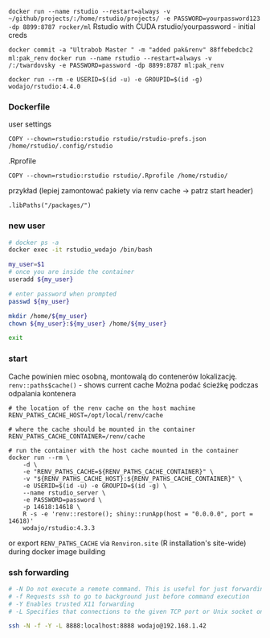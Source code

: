 `docker run --name rstudio --restart=always -v ~/github/projects/:/home/rstudio/projects/ -e PASSWORD=yourpassword123 -dp 8899:8787 rocker/ml`
	Rstudio with CUDA
	rstudio/yourpassword - initial creds

`docker commit -a "Ultrabob Master " -m "added pak&renv" 88ffebedcbc2 ml:pak_renv`
`docker run --name rstudio --restart=always -v /:/twardovsky -e PASSWORD=password -dp 8899:8787 ml:pak_renv`



```shell
docker run --rm -e USERID=$(id -u) -e GROUPID=$(id -g) wodajo/rstudio:4.4.0
```

### Dockerfile
user settings
```
COPY --chown=rstudio:rstudio rstudio/rstudio-prefs.json /home/rstudio/.config/rstudio
```

.Rprofile
```
COPY --chown=rstudio:rstudio rstudio/.Rprofile /home/rstudio/
```
przykład (lepiej zamontować pakiety via renv cache -> patrz start header)
``` Rprofile
.libPaths("/packages/")
```


### new user
```bash
# docker ps -a
docker exec -it rstudio_wodajo /bin/bash

my_user=$1
# once you are inside the container
useradd ${my_user}

# enter password when prompted
passwd ${my_user}

mkdir /home/${my_user}
chown ${my_user}:${my_user} /home/${my_user}

exit
```

### start
Cache powinien miec osobną, montowalą do contenerów lokalizację.
`renv::paths$cache()` - shows current cache
Można podać ścieżkę podczas odpalania kontenera
```
# the location of the renv cache on the host machine
RENV_PATHS_CACHE_HOST=/opt/local/renv/cache

# where the cache should be mounted in the container
RENV_PATHS_CACHE_CONTAINER=/renv/cache

# run the container with the host cache mounted in the container
docker run --rm \
	-d \
    -e "RENV_PATHS_CACHE=${RENV_PATHS_CACHE_CONTAINER}" \
    -v "${RENV_PATHS_CACHE_HOST}:${RENV_PATHS_CACHE_CONTAINER}" \
    -e USERID=$(id -u) -e GROUPID=$(id -g) \
	--name rstudio_server \
	-e PASSWORD=password \
    -p 14618:14618 \
    R -s -e 'renv::restore(); shiny::runApp(host = "0.0.0.0", port = 14618)'
    wodajo/rstudio:4.3.3
```
or export `RENV_PATHS_CACHE` via `Renviron.site` (R installation's site-wide) during docker image building

### ssh forwarding

```bash
# -N Do not execute a remote command. This is useful for just forwarding ports
# -f Requests ssh to go to background just before command execution
# -Y Enables trusted X11 forwarding
# -L Specifies that connections to the given TCP port or Unix socket on the local (client) host are to be forwarded to the given host and port

ssh -N -f -Y -L 8888:localhost:8888 wodajo@192.168.1.42
```